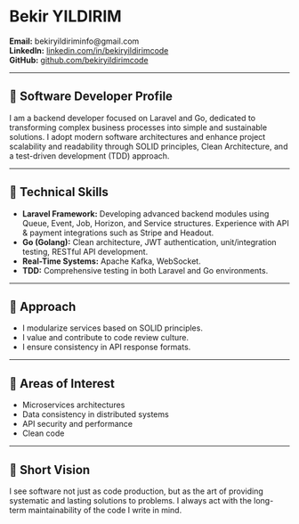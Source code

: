 <h1 id="bekir-yildirim">Bekir YILDIRIM</h1>
<p><strong>Email:</strong> bekiryildiriminfo@gmail.com<br><strong>LinkedIn:</strong> <a href="https://linkedin.com/in/bekiryildirimcode">linkedin.com/in/bekiryildirimcode</a><br><strong>GitHub:</strong> <a href="https://github.com/bekiryildirimcode">github.com/bekiryildirimcode</a></p>
<hr>
<h2 id="-yaz-l-m-geli-tirici-profili">💼 Software Developer Profile</h2>
<p>I am a backend developer focused on Laravel and Go, dedicated to transforming complex business processes into simple and sustainable solutions. I adopt modern software architectures and enhance project scalability and readability through SOLID principles, Clean Architecture, and a test-driven development (TDD) approach.</p>
<hr>
<h2 id="-teknik-yetkinlikler">🚀 Technical Skills</h2>
<ul>
<li><strong>Laravel Framework:</strong> Developing advanced backend modules using Queue, Event, Job, Horizon, and Service structures. Experience with API & payment integrations such as Stripe and Headout.</li>
<li><strong>Go (Golang):</strong> Clean architecture, JWT authentication, unit/integration testing, RESTful API development.</li>
<li><strong>Real-Time Systems:</strong> Apache Kafka, WebSocket.</li>
<li><strong>TDD:</strong> Comprehensive testing in both Laravel and Go environments.</li>
</ul>
<hr>
<h2 id="-yakla-m">🎯 Approach</h2>
<ul>
<li>I modularize services based on SOLID principles.</li>
<li>I value and contribute to code review culture.</li>
<li>I ensure consistency in API response formats.</li>
</ul>
<hr>
<h2 id="-i-lgi-alanlar-">📌 Areas of Interest</h2>
<ul>
<li>Microservices architectures</li>
<li>Data consistency in distributed systems</li>
<li>API security and performance</li>
<li>Clean code</li>
</ul>
<hr>
<h2 id="-k-sa-vizyon">🧭 Short Vision</h2>
<p>I see software not just as code production, but as the art of providing systematic and lasting solutions to problems. I always act with the long-term maintainability of the code I write in mind.</p>
